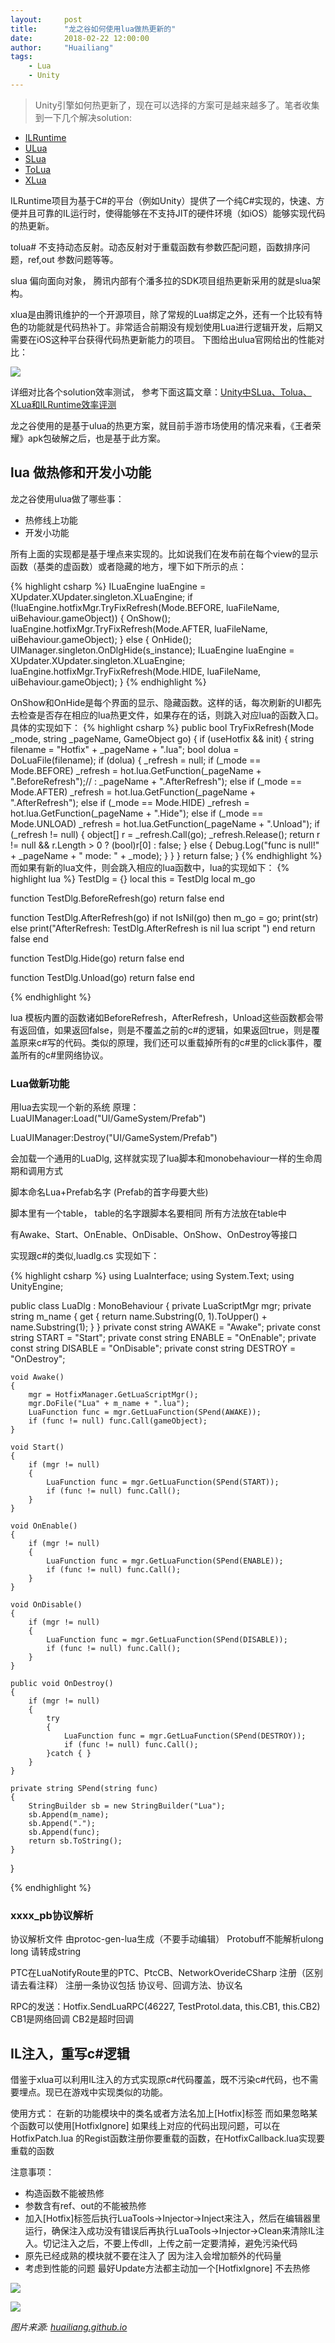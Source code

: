 ```yaml
---
layout:     post
title:      "龙之谷如何使用lua做热更新的"
date:       2018-02-22 12:00:00
author:     "Huailiang"
tags:
    - Lua
    - Unity
---
```



> Unity引擎如何热更新了，现在可以选择的方案可是越来越多了。笔者收集到一下几个解决solution:

- [ILRuntime][i1]
- [ULua][i2]
- [SLua][i3]
- [ToLua][i4]
- [XLua][i5]

ILRuntime项目为基于C#的平台（例如Unity）提供了一个纯C#实现的，快速、方便并且可靠的IL运行时，使得能够在不支持JIT的硬件环境（如iOS）能够实现代码的热更新。

tolua# 不支持动态反射。动态反射对于重载函数有参数匹配问题，函数排序问题，ref,out 参数问题等等。

slua 偏向面向对象， 腾讯内部有个潘多拉的SDK项目组热更新采用的就是slua架构。

xlua是由腾讯维护的一个开源项目，除了常规的Lua绑定之外，还有一个比较有特色的功能就是代码热补丁。非常适合前期没有规划使用Lua进行逻辑开发，后期又需要在iOS这种平台获得代码热更新能力的项目。
下图给出ulua官网给出的性能对比：

![](/img/post-lua/lua1.jpg)

详细对比各个solution效率测试， 参考下面这篇文章：[Unity中SLua、Tolua、XLua和ILRuntime效率评测][i6]

龙之谷使用的是基于ulua的热更方案，就目前手游市场使用的情况来看，《王者荣耀》apk包破解之后，也是基于此方案。

## lua 做热修和开发小功能

龙之谷使用ulua做了哪些事：
- 热修线上功能
- 开发小功能

所有上面的实现都是基于埋点来实现的。比如说我们在发布前在每个view的显示函数（基类的虚函数）或者隐藏的地方，埋下如下所示的点：

{% highlight csharp %}
ILuaEngine luaEngine = XUpdater.XUpdater.singleton.XLuaEngine;
if (!luaEngine.hotfixMgr.TryFixRefresh(Mode.BEFORE, luaFileName, uiBehaviour.gameObject))
{
  OnShow();
  luaEngine.hotfixMgr.TryFixRefresh(Mode.AFTER, luaFileName, uiBehaviour.gameObject);
}
else
{
    OnHide();
    UIManager.singleton.OnDlgHide(s_instance);
    ILuaEngine luaEngine = XUpdater.XUpdater.singleton.XLuaEngine;
    luaEngine.hotfixMgr.TryFixRefresh(Mode.HIDE, luaFileName, uiBehaviour.gameObject);
}
{% endhighlight %}

OnShow和OnHide是每个界面的显示、隐藏函数。这样的话，每次刷新的UI都先去检查是否存在相应的lua热更文件，如果存在的话，则跳入对应lua的函数入口。具体的实现如下：
{% highlight csharp %}
public bool TryFixRefresh(Mode _mode, string _pageName, GameObject go)
{
    if (useHotfix && init)
    {
        string filename = "Hotfix" + _pageName + ".lua";
        bool dolua = DoLuaFile(filename);
        if (dolua)
        {
            _refresh = null;
            if (_mode == Mode.BEFORE) _refresh = hot.lua.GetFunction(_pageName + ".BeforeRefresh");// : _pageName + ".AfterRefresh");
            else if (_mode == Mode.AFTER) _refresh = hot.lua.GetFunction(_pageName + ".AfterRefresh");
            else if (_mode == Mode.HIDE) _refresh = hot.lua.GetFunction(_pageName + ".Hide");
            else if (_mode == Mode.UNLOAD) _refresh = hot.lua.GetFunction(_pageName + ".Unload");
            if (_refresh != null)
            {
                object[] r = _refresh.Call(go);
                _refresh.Release();
                return r != null && r.Length > 0 ? (bool)r[0] : false;
            }
            else
            {
                Debug.Log("func is null!" + _pageName + " mode: " + _mode);
            }
        }
    }
    return false;
}
{% endhighlight %}
而如果有新的lua文件，则会跳入相应的lua函数中，lua的实现如下：
{% highlight lua %}
TestDlg = {}
local this = TestDlg
local m_go

function TestDlg.BeforeRefresh(go)
	return false
end

function TestDlg.AfterRefresh(go)
	 if not IsNil(go) then
	 	m_go = go;
	 	print(str)
	else
		print("AfterRefresh: TestDlg.AfterRefresh is nil lua script ")
	end
	return false
end

function TestDlg.Hide(go)
	return false
end

function TestDlg.Unload(go)
	return false
end

{% endhighlight %}

lua 模板内置的函数诸如BeforeRefresh，AfterRefresh，Unload这些函数都会带有返回值，如果返回false，则是不覆盖之前的c#的逻辑，如果返回true，则是覆盖原来c#写的代码。类似的原理，我们还可以重载掉所有的c#里的click事件，覆盖所有的c#里网络协议。

### Lua做新功能
用lua去实现一个新的系统
原理：
LuaUIManager:Load("UI/GameSystem/Prefab")

LuaUIManager:Destroy("UI/GameSystem/Prefab")

会加载一个通用的LuaDlg, 这样就实现了lua脚本和monobehaviour一样的生命周期和调用方式

脚本命名Lua+Prefab名字 (Prefab的首字母要大些)

脚本里有一个table， table的名字跟脚本名要相同 所有方法放在table中

有Awake、Start、OnEnable、OnDisable、OnShow、OnDestroy等接口

实现跟c#的类似,luadlg.cs 实现如下：

{% highlight csharp %}
using LuaInterface;
using System.Text;
using UnityEngine;

public class LuaDlg : MonoBehaviour
{
    private LuaScriptMgr mgr;
    private string m_name { get { return name.Substring(0, 1).ToUpper() + name.Substring(1); } }
    private const string AWAKE = "Awake";
    private const string START = "Start";
    private const string ENABLE = "OnEnable";
    private const string DISABLE = "OnDisable";
    private const string DESTROY = "OnDestroy";

    void Awake()
    {
        mgr = HotfixManager.GetLuaScriptMgr();
        mgr.DoFile("Lua" + m_name + ".lua");
        LuaFunction func = mgr.GetLuaFunction(SPend(AWAKE));
        if (func != null) func.Call(gameObject);
    }

    void Start()
    {
        if (mgr != null)
        {
            LuaFunction func = mgr.GetLuaFunction(SPend(START));
            if (func != null) func.Call();
        }
    }

    void OnEnable()
    {
        if (mgr != null)
        {
            LuaFunction func = mgr.GetLuaFunction(SPend(ENABLE));
            if (func != null) func.Call();
        }
    }

    void OnDisable()
    {
        if (mgr != null)
        {
            LuaFunction func = mgr.GetLuaFunction(SPend(DISABLE));
            if (func != null) func.Call();
        }
    }

    public void OnDestroy()
    {
        if (mgr != null)
        {
            try
            {
                LuaFunction func = mgr.GetLuaFunction(SPend(DESTROY));
                if (func != null) func.Call();
            }catch { }
        }
    }

    private string SPend(string func)
    {
        StringBuilder sb = new StringBuilder("Lua");
        sb.Append(m_name);
        sb.Append(".");
        sb.Append(func);
        return sb.ToString();
    }
}


{% endhighlight %}

### xxxx_pb协议解析
协议解析文件 由protoc-gen-lua生成（不要手动编辑）
Protobuff不能解析ulong long 请转成string

PTC在LuaNotifyRoute里的PTC、PtcCB、NetworkOverideCSharp 注册（区别请去看注释） 注册一条协议包括 协议号、回调方法、协议名

RPC的发送：Hotfix.SendLuaRPC(46227, TestProtol.data, this.CB1, this.CB2)
	CB1是网络回调 CB2是超时回调


## IL注入，重写c#逻辑
借鉴于xlua可以利用IL注入的方式实现原c#代码覆盖，既不污染c#代码，也不需要埋点。现已在游戏中实现类似的功能。

使用方式：
在新的功能模块中的类名或者方法名加上[Hotfix]标签 而如果忽略某个函数可以使用[HotfixIgnore]
如果线上对应的代码出现问题，可以在HotfixPatch.lua 的Regist函数注册你要重载的函数，在HotfixCallback.lua实现要重载的函数

注意事项：
- 构造函数不能被热修
- 参数含有ref、out的不能被热修
- 加入[Hotfix]标签后执行LuaTools->Injector->Inject来注入，然后在编辑器里运行，确保注入成功没有错误后再执行LuaTools->Injector->Clean来清除IL注入。切记注入之后，不要上传dll，上传之前一定要清掉，避免污染代码
- 原先已经成熟的模块就不要在注入了 因为注入会增加额外的代码量
- 考虑到性能的问题 最好Update方法都主动加一个[HotfixIgnore] 不去热修

![](/img/post-lua/lua2.jpg)

![](/img/post-lua/lua3.jpg)

*图片来源: [huailiang.github.io][i3]*


[i1]: https://github.com/meta-42/ILRuntime
[i2]: http://www.ulua.org
[i3]: http://www.slua.net/
[i4]: https://github.com/topameng/
[i5]: https://github.com/Tencent/xLua
[i6]: http://blog.csdn.net/u011467512/article/details/72716376
